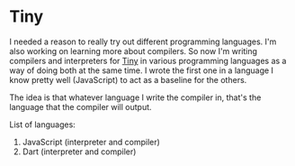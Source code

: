 # Tiny

I needed a reason to really try out different programming languages. I'm also
working on learning more about compilers. So now I'm writing compilers and interpreters
for [Tiny](https://en.wikipedia.org/wiki/Tiny_programming_language) in various
programming languages as a way of doing both at the same time. I wrote the first one in
a language I know pretty well (JavaScript) to act as a baseline for the others.

The idea is that whatever language I write the compiler in, that's the language
that the compiler will output.

List of languages:

  1. JavaScript (interpreter and compiler)
  2. Dart (interpreter and compiler)
